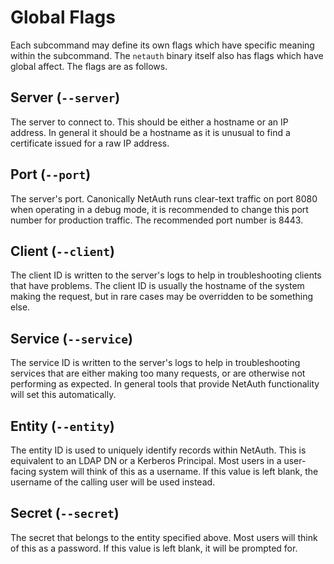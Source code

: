 # Global Flags

Each subcommand may define its own flags which have specific meaning
within the subcommand.  The `netauth` binary itself also has flags
which have global affect.  The flags are as follows.

## Server (`--server`)

The server to connect to.  This should be either a hostname or an IP
address.  In general it should be a hostname as it is unusual to find
a certificate issued for a raw IP address.

## Port (`--port`)

The server's port.  Canonically NetAuth runs clear-text traffic on port
8080 when operating in a debug mode, it is recommended to change this
port number for production traffic.  The recommended port number is
8443.

## Client (`--client`)

The client ID is written to the server's logs to help in
troubleshooting clients that have problems.  The client ID is usually
the hostname of the system making the request, but in rare cases may
be overridden to be something else.

## Service (`--service`)

The service ID is written to the server's logs to help in
troubleshooting services that are either making too many requests, or
are otherwise not performing as expected.  In general tools that
provide NetAuth functionality will set this automatically.

## Entity (`--entity`)

The entity ID is used to uniquely identify records within NetAuth.
This is equivalent to an LDAP DN or a Kerberos Principal.  Most users
in a user-facing system will think of this as a username.  If this
value is left blank, the username of the calling user will be used
instead.

## Secret (`--secret`)

The secret that belongs to the entity specified above.  Most users
will think of this as a password.  If this value is left blank, it
will be prompted for.
